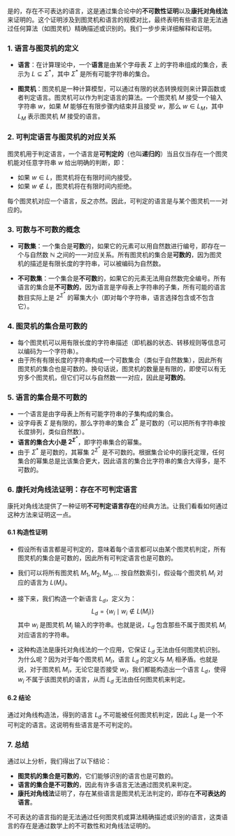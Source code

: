 是的，存在不可表达的语言，这是通过集合论中的**不可数性证明**以及**康托对角线法**来证明的。这个证明涉及到图灵机和语言的规模对比，最终表明有些语言是无法通过任何算法（如图灵机）精确描述或识别的。我们一步步来详细解释和证明。

### 1. 语言与图灵机的定义
- **语言**：在计算理论中，一个**语言**是由某个字母表 $\Sigma$ 上的字符串组成的集合，表示为 $L \subseteq \Sigma^*$，其中 $\Sigma^*$ 是所有可能字符串的集合。
  
- **图灵机**：图灵机是一种计算模型，可以通过有限的状态转换规则来计算函数或者判定语言。图灵机可以作为判定语言的算法。一个图灵机 $M$ 接受一个输入字符串 $w$，如果 $M$ 能够在有限步骤内结束并且接受 $w$，那么 $w \in L_M$，其中 $L_M$ 表示图灵机 $M$ 接受的语言。

### 2. 可判定语言与图灵机的对应关系
图灵机用于判定语言，一个语言是**可判定的**（也叫**递归的**）当且仅当存在一个图灵机能对任意字符串 $w$ 给出明确的判断，即：
- 如果 $w \in L$，图灵机将在有限时间内接受。
- 如果 $w \notin L$，图灵机将在有限时间内拒绝。

每个图灵机对应一个语言，反之亦然。因此，可判定的语言是与某个图灵机一一对应的。

### 3. 可数与不可数的概念
- **可数集**：一个集合是**可数**的，如果它的元素可以用自然数进行编号，即存在一个与自然数 $\mathbb{N}$ 之间的一一对应关系。所有图灵机的集合是**可数的**，因为图灵机的描述是有限长度的字符串，可以被编码为自然数。
  
- **不可数集**：一个集合是**不可数**的，如果它的元素无法用自然数完全编号。所有语言的集合是**不可数的**，因为语言是字母表上字符串的子集，所有可能的语言数目实际上是 $2^{\Sigma^*}$ 的幂集大小（即对每个字符串，语言选择包含或不包含它）。

### 4. 图灵机的集合是可数的
- 每个图灵机可以用有限长度的字符串描述（即机器的状态、转移规则等信息可以编码为一个字符串）。
- 由于所有有限长度的字符串构成一个可数集合（类似于自然数集），因此所有图灵机的集合也是可数的。换句话说，图灵机的数量是有限的，即使可以有无穷多个图灵机，但它们可以与自然数一一对应，因此是**可数的**。

### 5. 语言的集合是不可数的
- 一个语言是由字母表上所有可能字符串的子集构成的集合。
- 设字母表 $\Sigma$ 是有限的，那么字符串的集合 $\Sigma^*$ 是可数的（可以把所有字符串按长度排列，类似自然数）。
- **语言的集合大小是 $2^{\Sigma^*}$**，即字符串集合的幂集。
- 由于 $\Sigma^*$ 是可数的，其幂集 $2^{\Sigma^*}$ 是不可数的。根据集合论中的康托定理，任何集合的幂集总是比该集合更大，因此语言的集合比字符串的集合大得多，是不可数的。

### 6. 康托对角线法证明：存在不可判定语言
康托对角线法提供了一种证明**不可判定语言存在**的经典方法。让我们看看如何通过这种方法来证明这一点。

#### 6.1 构造性证明
- 假设所有语言都是可判定的，意味着每个语言都可以由某个图灵机判定，所有图灵机的集合是可数的，因此所有可判定语言也是可数的。
  
- 我们可以将所有图灵机 $M_1, M_2, M_3, \dots$ 按自然数索引，假设每个图灵机 $M_i$ 对应的语言为 $L(M_i)$。

- 接下来，我们构造一个新语言 $L_d$，定义为：
  $$
  L_d = \{ w_i \mid w_i \notin L(M_i) \}
  $$
  其中 $w_i$ 是图灵机 $M_i$ 输入的字符串。也就是说，$L_d$ 包含那些不属于图灵机 $M_i$ 对应语言的字符串。

- 这种构造法是康托对角线法的一个应用，它保证 $L_d$ 无法由任何图灵机识别。为什么呢？因为对于每个图灵机 $M_i$，语言 $L_d$ 的定义与 $M_i$ 相矛盾。也就是说，对于图灵机 $M_i$，无论它是否接受 $w_i$，我们都能构造出一个语言 $L_d$，使得 $w_i$ 不属于该图灵机的语言，从而 $L_d$ 无法由任何图灵机来判定。

#### 6.2 结论
通过对角线构造法，得到的语言 $L_d$ 不可能被任何图灵机判定，因此 $L_d$ 是一个不可判定的语言。这说明有些语言是不可判定的。


### 7. 总结
通过以上分析，我们得出了以下结论：

- **图灵机的集合是可数的**，它们能够识别的语言也是可数的。
- **语言的集合是不可数的**，因此有许多语言无法通过图灵机来判定。
- **康托对角线法**证明了，存在某些语言是图灵机无法判定的，即存在**不可表达的语言**。

不可表达的语言指的是无法通过任何图灵机或算法精确描述或识别的语言，这类语言的存在是通过数学上的不可数性和对角线法证明的。